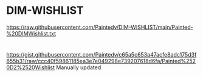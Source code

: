 # DIM-WISHLIST
https://raw.githubusercontent.com/Paintedv/DIM-WISHLIST/main/Painted-%20DIMWishlist.txt

#

https://gist.githubusercontent.com/Paintedv/c65a5c653a47acfe8adc175d3f655b31/raw/ccc40f59861185ea3e7e049298e739207618d6fa/Painted%2520D2%2520Wishlist
Manually updated 
